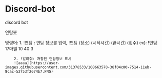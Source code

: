 # Discord-bot
discord bot

연탐봇 

명령어: 1. !연탐 : 연탐 정보를 입력,  !연탐 (장소) (시작시간) (끝시간) (횟수)  ex): !연탐 17마빌 10 40 3
        
        2. !알려줘: 저장된 연탐정보 표시
        ![aaaa](https://user-images.githubusercontent.com/31378533/108663570-38f04c00-7514-11eb-8cac-52753f2674b7.PNG)
        
        
